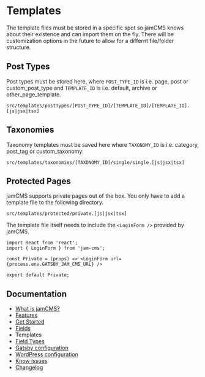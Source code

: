 # Templates

The template files must be stored in a specific spot so jamCMS knows about their existence and can import them on the fly. There will be customization options in the future to allow for a differnt file/folder structure.

## Post Types

Post types must be stored here, where `POST_TYPE_ID` is i.e. page, post or custom_post_type and `TEMPLATE_ID` is i.e. default, archive or other_page_template.

```
src/templates/postTypes/[POST_TYPE_ID]/[TEMPLATE_ID]/[TEMPLATE_ID].[js|jsx|tsx]
```

## Taxonomies

Taxonomy templates must be saved here where `TAXONOMY_ID` is i.e. category, post_tag or custom_taxonomy:

```
src/templates/taxonomies/[TAXONOMY_ID]/single/single.[js|jsx|tsx]
```

## Protected Pages

jamCMS supports private pages out of the box. You only have to add a template file to the following directory.

```
src/templates/protected/private.[js|jsx|tsx]
```

The template file itself needs to include the `<LoginForm />` provided by jamCMS.

```
import React from 'react';
import { LoginForm } from 'jam-cms';

const Private = (props) => <LoginForm url={process.env.GATSBY_JAM_CMS_URL} />

export default Private;
```

## Documentation

- [What is jamCMS?](https://github.com/robinzimmer1989/jam-cms/docs/what-is-jam-cms.md)
- [Features](https://github.com/robinzimmer1989/jam-cms/docs/features.md)
- [Get Started](https://github.com/robinzimmer1989/jam-cms/docs/get-started.md)
- [Fields](https://github.com/robinzimmer1989/jam-cms/docs/fields.md)
- Templates
- [Field Types](https://github.com/robinzimmer1989/jam-cms/docs/field-types.md)
- [Gatsby configuration](https://github.com/robinzimmer1989/jam-cms/docs/gatsby-config.md)
- [WordPress configuration](https://github.com/robinzimmer1989/jam-cms/docs/wordpress-config.md)
- [Know issues](https://github.com/robinzimmer1989/jam-cms/docs/known-issues.md)
- [Changelog](https://github.com/robinzimmer1989/jam-cms/docs/changelog.md)
